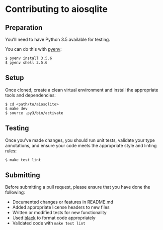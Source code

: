 # Contributing to aiosqlite

## Preparation

You'll need to have Python 3.5 available for testing.

You can do this with [pyenv][]:

    $ pyenv install 3.5.6
    $ pyenv shell 3.5.6
    
    
## Setup

Once cloned, create a clean virtual environment and
install the appropriate tools and dependencies:

    $ cd <path/to/aiosqlite>
    $ make dev
    $ source .py3/bin/activate


## Testing

Once you've made changes, you should run unit tests,
validate your type annotations, and ensure your code
meets the appropriate style and linting rules:

    $ make test lint
    
    
## Submitting

Before submitting a pull request, please ensure
that you have done the following:

* Documented changes or features in README.md
* Added appropriate license headers to new files
* Written or modified tests for new functionality
* Used [black][] to format code appropriately
* Validated code with `make test lint`

[black]: https://github.com/ambv/black
[pyenv]: https://github.com/pyenv/pyenv
